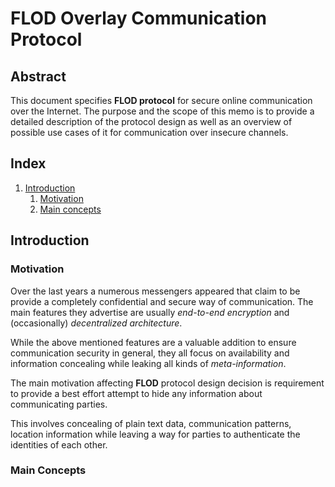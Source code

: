 FLOD Overlay Communication Protocol
===================================

Abstract
--------

This document specifies **FLOD protocol** for secure online communication over the
Internet. The purpose and the scope of this memo is to provide a detailed
description of the protocol design as well as an overview of possible use cases
of it for communication over insecure channels.

Index
-----

1. [Introduction](#introducation)
    1. [Motivation](#motivation)
    2. [Main concepts](#main-concepts)

Introduction
------------

### Motivation

Over the last years a numerous messengers appeared that claim to be provide
a completely confidential and secure way of communication. The main features
they advertise are usually *end-to-end encryption* and (occasionally)
*decentralized architecture*.

While the above mentioned features are a valuable addition to ensure
communication security in general, they all focus on availability and
information concealing while leaking all kinds of *meta-information*.

The main motivation affecting **FLOD** protocol design decision is requirement
to provide a best effort attempt to hide any information about communicating
parties.

This involves concealing of plain text data, communication patterns,
location information while leaving a way for parties to authenticate the
identities of each other.

### Main Concepts


